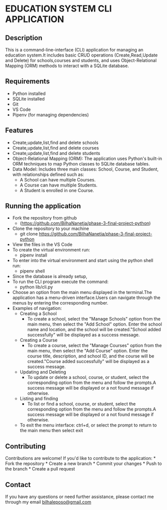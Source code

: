 # EDUCATION SYSTEM CLI APPLICATION
## Description
This is a command-line-interface (CLI) application for managing an education system.It includes basic CRUD operations (Create,Read,Update and Delete) for schools,courses and students, and uses Object-Relational Mapping (ORM) methods to interact with a SQLite database.
## Requirements
* Python installed
* SQLite installed
* Git
* VS Code 
* Pipenv (for managing dependencies)
## Features
* Create,update,list,find and delete schools
* Create,update,list,find and delete courses
* Create,update,list,find and delete students 
* Object-Relational Mapping (ORM): The application uses Python's built-in ORM techniques to map Python classes to SQLite database tables.
* Data Model: Includes three main classes: School, Course, and Student, with relationships defined such as:
     - A School can have multiple Courses.
     - A Course can have multiple Students.
     - A Student is enrolled in one Course.

## Running the application
* Fork the repository from github
    - (https://github.com/BilhaNanetia/phase-3-final-project-python)
* Clone the repository to your machine
    - git clone https://github.com/BilhaNanetia/phase-3-final-project-python
* View the files in the VS Code
* To create the virtual environment run:
    * pipenv install 
* To enter into the virtual environment and start using the python shell run:
    * pipenv shell 
* Since the database is already setup,
* To run the CLI program execute the command:
    * python lib/cli.py 
* Choose an option from the main menu displayed in the terminal.The application has a menu-driven interface.Users can navigate through the menus by entering the corresponding number.
* Examples of navigation:
    - Creating a School
      - To create a school, select the "Manage Schools" option from the main menu, then select the "Add School" option. Enter the school name and location, and the school will be created."School added successfully" will be displayed as a success message.
    - Creating a Course
       - To create a course, select the "Manage Courses" option from the main menu, then select the "Add Course" option. Enter the course title, description, and school ID, and the course will be created."Course added successfully" will be displayed as a success message.
    - Updating and Deleting
       - To update or delete a school, course, or student, select the corresponding option from the menu and follow the prompts.A success message will be displayed or a not found message if otherwise.
    - Listing and finding
       - To list or find a school, course, or student, select the corresponding option from the menu and follow the prompts.A success message will be displayed or a not found message if otherwise. 
    - To exit the menu interface: ctrl+d, or select the prompt to return to the main menu then select exit
## Contributing
Contributions are welcome! If you'd like to contribute to the application:
    * Fork the repository 
    * Create a new branch
    * Commit your changes
    * Push to the branch
    * Create a pull request
## Contact
If you have any questions or need further assistance, please contact me through my email bilhaleposo@gmail.com



